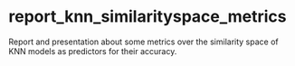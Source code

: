 # report_knn_similarityspace_metrics
Report and presentation about some metrics over the similarity space of KNN models as predictors for their accuracy.
